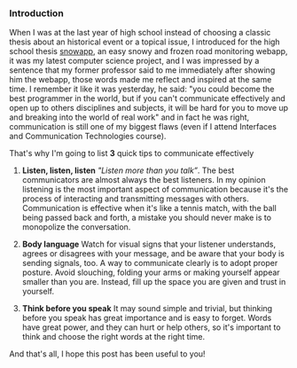 ### Introduction

When I was at the last year of high school instead of choosing a classic thesis about an historical event or a topical issue, I introduced for the high school thesis [snowapp](https://snowapp.altervista.org), an easy snowy and frozen road monitoring webapp, it was my latest computer science project, and I was impressed by a sentence that my former professor said to me immediately after showing him the webapp, those words made me reflect and inspired at the same time. I remember it like it was yesterday, he said: "you could become the best programmer in the world, but if you can't communicate effectively and open up to others disciplines and subjects, it will be hard for you to move up and breaking into the world of real work" and in fact he was right, communication is still one of my biggest flaws (even if I attend Interfaces and Communication Technologies course). 

That's why I'm going to list **3** quick tips to communicate effectively


1) **Listen, listen, listen**
*"Listen more than you talk”*. The best communicators are almost always the best listeners. In my opinion listening is the most important aspect of communication because it's the process of interacting and transmitting messages with others. Communication is effective when it's like a tennis match, with the ball being passed back and forth, a mistake you should never make is to monopolize the conversation.

2) **Body language**
Watch for visual signs that your listener understands, agrees or disagrees with your message, and be aware that your body is sending signals, too. A way to communicate clearly is to adopt proper posture. Avoid slouching, folding your arms or making yourself appear smaller than you are. Instead, fill up the space you are given and trust in yourself.

3) **Think before you speak**
It may sound simple and trivial, but thinking before you speak has great importance and is easy to forget. Words have great power, and they can hurt or help others, so it's important to think and choose the right words at the right time.

And that's all, I hope this post has been useful to you!
